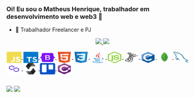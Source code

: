 ### Oi! Eu sou o Matheus Henrique, trabalhador em desenvolvimento web e web3 👋

- 🌱 Trabalhador Freelancer e PJ

<div align="center">
  <a href="https://github.com/tianopo">
  <img height="180em" src="https://github-readme-stats.vercel.app/api?username=tianopo&show_icons=true&theme=dark&include_all_commits=true&count_private=true&title_color=blue"/>
  <img height="180em" src="https://github-readme-stats.vercel.app/api/top-langs/?username=tianopo&layout=compact&langs_count=7&theme=dark&title_color=blue"/>
</div>
  
<div style="display: inline_block"><br>
  <img align="center" alt="Math-Js" height="30" width="40" src="https://raw.githubusercontent.com/devicons/devicon/master/icons/javascript/javascript-plain.svg">
  <img align="center" alt="Math-Ts" height="30" width="40" src="https://raw.githubusercontent.com/devicons/devicon/master/icons/typescript/typescript-plain.svg">
  <img align="center" alt="Math-React" height="30" width="40" src="https://github.com/devicons/devicon/blob/master/icons/bootstrap/bootstrap-original.svg">
  <img align="center" alt="Math-HTML" height="30" width="40" src="https://raw.githubusercontent.com/devicons/devicon/master/icons/html5/html5-original.svg">
  <img align="center" alt="Math-CSS" height="30" width="40" src="https://raw.githubusercontent.com/devicons/devicon/master/icons/css3/css3-original.svg">
  <img align="center" alt="Math-CSS" height="30" width="40" src="https://github.com/devicons/devicon/blob/master/icons/java/java-original.svg">
  <img align="center" alt="Math-CSS" height="30" width="40" src="https://github.com/devicons/devicon/blob/master/icons/nodejs/nodejs-original.svg">
  <img align="center" alt="Math-CSS" height="30" width="40" src="https://github.com/devicons/devicon/blob/master/icons/microsoftsqlserver/microsoftsqlserver-plain.svg">
  <img align="center" alt="Math-CSS" height="30" width="40" src="https://github.com/devicons/devicon/blob/master/icons/c/c-original.svg">
  <img align="center" alt="Math-CSS" height="30" width="40" src="https://github.com/devicons/devicon/blob/master/icons/mongodb/mongodb-original.svg">
  <img align="center" alt="Math-CSS" height="30" width="40" src="https://github.com/devicons/devicon/blob/master/icons/mysql/mysql-original.svg">
  <img align="center" alt="Math-CSS" height="30" width="40" src="https://github.com/devicons/devicon/blob/master/icons/polygon/polygon-original.svg">
  <img align="center" alt="Math-CSS" height="30" width="40" src="https://github.com/devicons/devicon/blob/master/icons/solidity/solidity-original.svg">
  <img align="center" alt="Math-CSS" height="30" width="40" src="https://github.com/devicons/devicon/blob/master/icons/trello/trello-plain.svg">
  <img align="center" alt="Math-CSS" height="30" width="40" src="https://github.com/devicons/devicon/blob/master/icons/csharp/csharp-original.svg">
</div>
  
  ##
  
<div>  
  <a href = "mailto:matheuslink18@hotmail.com"><img src="https://img.shields.io/badge/-Hotmail-%23333?style=for-the-badge&logo=hotmail&logoColor=white" target="_blank"></a>
  <a href="https://www.linkedin.com/in/matheus-henrique-de-abreu-313508115/" target="_blank"><img src="https://img.shields.io/badge/-LinkedIn-%230077B5?style=for-the-badge&logo=linkedin&logoColor=white" target="_blank"></a>
 
</div>
